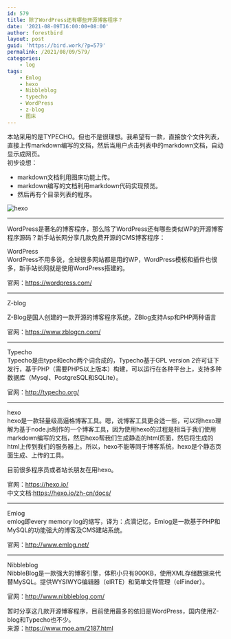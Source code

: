 ```yaml
---
id: 579
title: 除了WordPress还有哪些开源博客程序？
date: '2021-08-09T16:00:00+08:00'
author: forestbird
layout: post
guid: 'https://bird.work/?p=579'
permalink: /2021/08/09/579/
categories:
    - log
tags:
    - Emlog
    - hexo
    - Nibbleblog
    - typecho
    - WordPress
    - z-blog
    - 图床
---
```


本站采用的是TYPECHO。但也不是很理想。我希望有一款，直接放个文件列表，直接上传markdown编写的文档，然后当用户点击列表中的markdown文档，自动显示成网页。  
初步设想：

- markdown文档利用图床功能上传。
- markdown编写的文档利用markdown代码实现预览。
- 然后再有个目录列表的程序。

![hexo](https://cf-ipfs.com/ipfs/QmSrcSJFK8nqKU5dKsSivN9DpjCbfTuYMV4zJBrT1ADJMu "hexo")

---

WordPress是著名的博客程序，那么除了WordPress还有哪些类似WP的开源博客程序源码？新手站长网分享几款免费开源的CMS博客程序：

WordPress  
WordPress不用多说，全球很多网站都是用的WP，WordPress模板和插件也很多，新手站长网就是使用WordPress搭建的。

官网：<https://wordpress.com/>

---

Z-blog

Z-Blog是国人创建的一款开源的博客程序系统，ZBlog支持Asp和PHP两种语言

官网：<https://www.zblogcn.com/>

---

Typecho  
Typecho是由type和echo两个词合成的，Typecho基于GPL version 2许可证下发行，基于PHP（需要PHP5以上版本）构建，可以运行在各种平台上，支持多种数据库（Mysql、PostgreSQL和SQLite）。

官网：<http://typecho.org/>

---

hexo  
hexo是一款轻量级高逼格博客工具。嗯，说博客工具更合适一些，可以将hexo理解为基于node.js制作的一个博客工具，因为使用hexo的过程是相当于我们使用markdown编写的文档，然后hexo帮我们生成静态的html页面，然后将生成的html上传到我们的服务器上。所以，hexo不能等同于博客系统，hexo是个静态页面生成、上传的工具。

目前很多程序员或者站长朋友在用hexo。

官网：<https://hexo.io/>  
中文文档:<https://hexo.io/zh-cn/docs/>

---

Emlog  
emlog即every memory log的缩写，译为：点滴记忆，Emlog是一款基于PHP和MySQL的功能强大的博客及CMS建站系统。

官网：<http://www.emlog.net/>

---

Nibbleblog  
NibbleBlog是一款强大的博客引擎，体积小只有900KB，使用XML存储数据来代替MySQL。提供WYSIWYG编辑器（elRTE）和简单文件管理（elFinder）。

官网：<http://www.nibbleblog.com/>

暂时分享这几款开源博客程序，目前使用最多的依旧是WordPress，国内使用Z-blog和Typecho也不少。  
来源：<https://www.moe.am/2187.html>